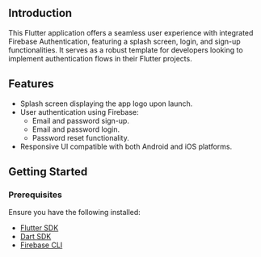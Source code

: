 ## Introduction
This Flutter application offers a seamless user experience with integrated Firebase Authentication, featuring a splash screen, login, and sign-up functionalities. It serves as a robust template for developers looking to implement authentication flows in their Flutter projects.

## Features

- Splash screen displaying the app logo upon launch.
- User authentication using Firebase:
  - Email and password sign-up.
  - Email and password login.
  - Password reset functionality.
- Responsive UI compatible with both Android and iOS platforms.

## Getting Started

### Prerequisites

Ensure you have the following installed:

- [Flutter SDK](https://flutter.dev/docs/get-started/install)
- [Dart SDK](https://dart.dev/get-dart)
- [Firebase CLI](https://firebase.google.com/docs/cli)
